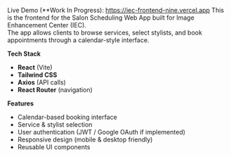 Live Demo (**Work In Progress): https://iec-frontend-nine.vercel.app
This is the frontend for the Salon Scheduling Web App built for Image Enhancement Center (IEC).  
The app allows clients to browse services, select stylists, and book appointments through a calendar-style interface.

**Tech Stack**
- **React** (Vite)
- **Tailwind CSS**
- **Axios** (API calls)
- **React Router** (navigation)

**Features**
- Calendar-based booking interface
- Service & stylist selection
- User authentication (JWT / Google OAuth if implemented)
- Responsive design (mobile & desktop friendly)
- Reusable UI components
